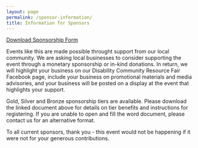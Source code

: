 ```yaml
---
layout: page
permalink: /sponsor-information/
title: Information for Sponsors
---
```

<div class="vendor-buttons btn-toolbar justify-content-center my-3">
  <a href="/assets/Sponsorship Letter with form 2025.docx" class="btn btn-primary">Download Sponsorship Form</a>
</div>

Events like this are made possible throught support from our local community. We are asking local businesses to consider supporting the event through a monetary sponsorship or in-kind donations. In return, we will highlight your business on our Disability Community Resource Fair Facebook page, include your business on promotional materials and media advisories, and your business will be posted on a display at the event that highlights your support.  

Gold, Silver and Bronze sponsorship tiers are available. Please download the linked document above for details on tier benefits and instructions for registering. If you are unable to open and fill the word document, please contact us for an alternative format.

To all current sponsors, thank you - this event would not be happening if it were not for your generous contributions.